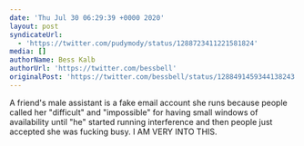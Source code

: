 ```yaml
---
date: 'Thu Jul 30 06:29:39 +0000 2020'
layout: post
syndicateUrl:
  - 'https://twitter.com/pudymody/status/1288723411221581824'
media: []
authorName: Bess Kalb
authorUrl: 'https://twitter.com/bessbell'
originalPost: 'https://twitter.com/bessbell/status/1288491459344138243'
---
```

A friend's male assistant is a fake email account she runs because people called her "difficult" and "impossible" for having small windows of availability until "he" started running interference and then people just accepted she was fucking busy. I AM VERY INTO THIS.